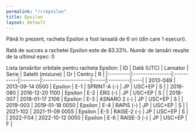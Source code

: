 ```yaml
---
permalink: "/r/epsilon"
title: Epsilon
layout: default
---
```


Până în prezent, racheta Epsilon a fost lansată de 6 ori (din care 1 eșecuri).

Rată de succes a rachetei Epsilon este de 83.33%.
Număr de lansări reușite de la ultimul eșec: 0


Lista lansărilor orbitale pentru racheta Epsilon:
| ID       | Dată (UTC)      | Lansator   | Serie   | Satelit (misiune)   | Or   | Centru   | R   |
|:---------|:----------------|:-----------|:--------|:--------------------|:-----|:---------|:----|
| 2013-049 | 2013-09-14 0500 | Epsilon    | E-1     | SPRINT-A (-)        | JP   | USC+EP   | S   |
| 2016-080 | 2016-12-20 1100 | Epsilon    | E-2     | ERG (-)             | JP   | USC+EP   | S   |
| 2018-007 | 2018-01-17 2106 | Epsilon    | E-3     | ASNARO 2 (-)        | JP   | USC+EP   | S   |
| 2019-003 | 2019-01-18 0050 | Epsilon    | E-4     | RAPIS (-)           | JP   | USC+EP   | S   |
| 2021-102 | 2021-11-09 0055 | Epsilon    | E-5     | RAISE-2 (-)         | JP   | USC+EP   | S   |
| 2022-F04 | 2022-10-12 0050 | Epsilon    | E-6     | RAISE-3 (-)         | JP   | USC+EP   | F   |
